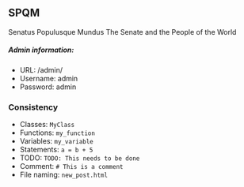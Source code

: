 ## SPQM
Senatus Populusque Mundus
The Senate and the People of the World

##### Admin information:
* URL: /admin/
 * Username: admin
 * Password: admin
### Consistency
* Classes:        ```MyClass```
* Functions:       ```my_function```
* Variables:  ```my_variable```
* Statements: ```a = b + 5```
* TODO: ```TODO: This needs to be done```
* Comment: ```# This is a comment```
* File naming: ```new_post.html```
